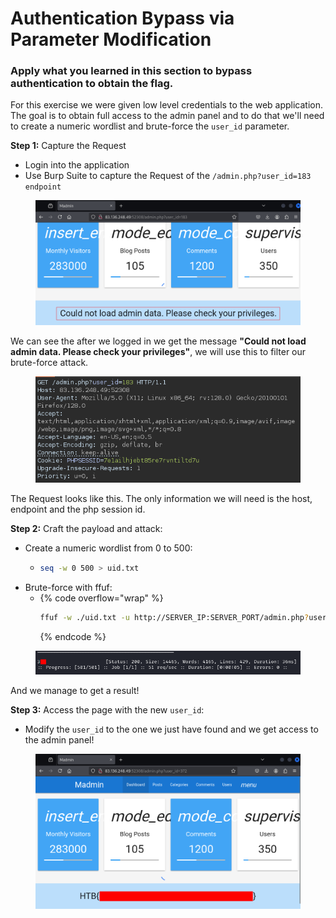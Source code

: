 # Authentication Bypass via Parameter Modification

### Apply what you learned in this section to bypass authentication to obtain the flag.

For this exercise we were given low level credentials to the web application. The goal is to obtain full access to the admin panel and to do that we'll need to create a numeric wordlist and brute-force the `user_id` parameter.

**Step 1:** Capture the Request

* Login into the application
* Use Burp Suite to capture the Request of the `/admin.php?user_id=183 endpoint`



<figure><img src="../../../.gitbook/assets/image (10) (1).png" alt=""><figcaption></figcaption></figure>

We can see the after we logged in we get the message **"Could not load admin data. Please check your privileges"**, we will use this to filter our brute-force attack.

<figure><img src="../../../.gitbook/assets/image (11).png" alt=""><figcaption></figcaption></figure>

The Request looks like this. The only information we will need is the host, endpoint and the php session id.

**Step 2:** Craft the payload and attack:

* Create a numeric wordlist from 0 to 500:
  * ```bash
    seq -w 0 500 > uid.txt
    ```
* Brute-force with ffuf:
  * {% code overflow="wrap" %}
    ```bash
    ffuf -w ./uid.txt -u http://SERVER_IP:SERVER_PORT/admin.php?user_id=FUZZ -X POST -b "PHPSESSID=PHP_SESSION_ID" -fr "Could not"
    ```
    {% endcode %}

<figure><img src="../../../.gitbook/assets/image (12).png" alt=""><figcaption></figcaption></figure>

And we manage to get a result!

**Step 3:** Access the page with the new `user_id`:

* Modify the `user_id` to the one we just have found and we get access to the admin panel!

<figure><img src="../../../.gitbook/assets/image (13).png" alt=""><figcaption></figcaption></figure>

